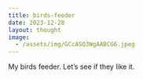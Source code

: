 ```yaml
---
title: birds-feeder
date: 2023-12-28
layout: thought
image:
  - /assets/img/GCcASQ3WgAABCG6.jpeg
---
```

My birds feeder. Let’s see if they like it.